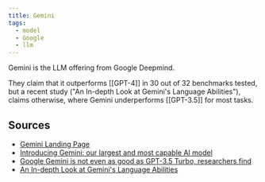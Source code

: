 ```yaml
---
title: Gemini
tags:
  - model
  - Google
  - llm
---
```

Gemini is the LLM offering from Google Deepmind.

They claim that it outperforms [[GPT-4]] in 30 out of 32 benchmarks tested, but a recent study ("An In-depth Look at Gemini's Language Abilities"), claims otherwise, where Gemini underperforms [[GPT-3.5]] for most tasks.
## Sources

- [Gemini Landing Page](https://deepmind.google/technologies/gemini/)
- [Introducing Gemini: our largest and most capable AI model](https://blog.google/technology/ai/google-gemini-ai/)
- [Google Gemini is not even as good as GPT-3.5 Turbo, researchers find](https://venturebeat.com/ai/google-gemini-is-not-even-as-good-as-gpt-3-5-turbo-researchers-find/)
- [An In-depth Look at Gemini's Language Abilities](https://arxiv.org/abs/2312.11444)